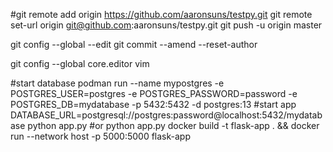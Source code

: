 #git remote add origin https://github.com/aaronsuns/testpy.git
git remote set-url origin git@github.com:aaronsuns/testpy.git
git push -u origin master

git config --global --edit
git commit --amend --reset-author

git config --global core.editor vim


#start database
podman run --name mypostgres -e POSTGRES_USER=postgres -e POSTGRES_PASSWORD=password -e POSTGRES_DB=mydatabase -p 5432:5432 -d postgres:13
#start app
DATABASE_URL=postgresql://postgres:password@localhost:5432/mydatabase python app.py
#or
python app.py
docker build -t flask-app . && docker run --network host -p 5000:5000 flask-app